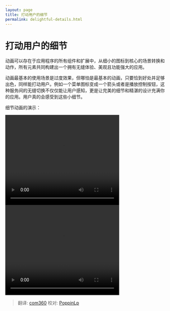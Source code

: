 ```yaml
---
layout: page
title: 打动用户的细节
permalink: delightful-details.html
---
```


# 打动用户的细节

动画可以存在于应用程序的所有组件和扩展中，从细小的图标到核心的场景转换和动作，所有元素共同构建出一个拥有无缝体验、美观且功能强大的应用。

动画最基本的使用场景是过度效果，但哪怕是最基本的动画，只要恰到好处并足够出色，同样能打动用户。例如一个菜单图标变成一个箭头或者是播放控制按钮，这种服务间的无缝切换不仅仅能让用户感知，更是让完美的细节和精湛的设计充满你的应用。用户真的会感受到这些小细节。

细节动画的演示：

<video crossorigin="anonymous" loop controls width="360" height="285">
<source src="http://materialdesign.qiniudn.com/videos/DelightfulDetails_WellCrafted_v01_large_xhdpi.webm" type="video/webm">
</video>

<video crossorigin="anonymous" loop controls width="360" height="285">
<source src="http://materialdesign.qiniudn.com/videos/animation-delightfulDetails-statusChange-example_large_xhdpi.webm" type="video/webm">
</video>

> 翻译: [com360](https://github.com/com360)  校对: [PoppinLp](https://github.com/poppinlp)

